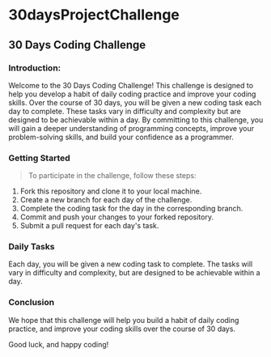 # 30daysProjectChallenge

## 30 Days Coding Challenge

### Introduction:

Welcome to the 30 Days Coding Challenge! This challenge is designed to help you develop a habit of daily coding practice and improve your coding skills. Over the course of 30 days, you will be given a new coding task each day to complete. These tasks vary in difficulty and complexity but are designed to be achievable within a day. By committing to this challenge, you will gain a deeper understanding of programming concepts, improve your problem-solving skills, and build your confidence as a programmer.

### Getting Started
> To participate in the challenge, follow these steps:

1. Fork this repository and clone it to your local machine.
2. Create a new branch for each day of the challenge.
3. Complete the coding task for the day in the corresponding branch.
4. Commit and push your changes to your forked repository.
5. Submit a pull request for each day's task.

### Daily Tasks
Each day, you will be given a new coding task to complete. The tasks will vary in difficulty and complexity, but are designed to be achievable within a day.

### Conclusion

We hope that this challenge will help you build a habit of daily coding practice, and improve your coding skills over the course of 30 days.

Good luck, and happy coding!
